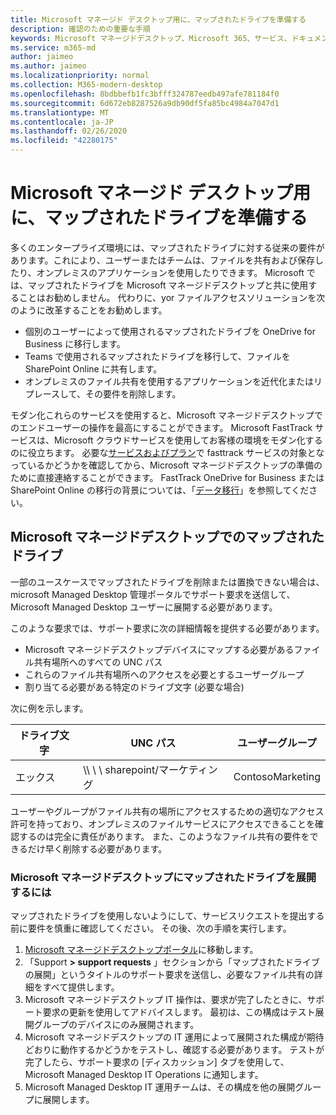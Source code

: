```yaml
---
title: Microsoft マネージド デスクトップ用に、マップされたドライブを準備する
description: 確認のための重要な手順
keywords: Microsoft マネージドデスクトップ、Microsoft 365、サービス、ドキュメント
ms.service: m365-md
author: jaimeo
ms.author: jaimeo
ms.localizationpriority: normal
ms.collection: M365-modern-desktop
ms.openlocfilehash: 8bdbbefb1fc3bfff324787eedb497afe781184f0
ms.sourcegitcommit: 6d672eb8287526a9db90df5fa85bc4984a7047d1
ms.translationtype: MT
ms.contentlocale: ja-JP
ms.lasthandoff: 02/26/2020
ms.locfileid: "42280175"
---
```

#  <a name="prepare-mapped-drives-for-microsoft-managed-desktop"></a>Microsoft マネージド デスクトップ用に、マップされたドライブを準備する

多くのエンタープライズ環境には、マップされたドライブに対する従来の要件があります。これにより、ユーザーまたはチームは、ファイルを共有および保存したり、オンプレミスのアプリケーションを使用したりできます。 Microsoft では、マップされたドライブを Microsoft マネージドデスクトップと共に使用することはお勧めしません。 代わりに、yor ファイルアクセスソリューションを次のように改革することをお勧めします。
  
- 個別のユーザーによって使用されるマップされたドライブを OneDrive for Business に移行します。 
- Teams で使用されるマップされたドライブを移行して、ファイルを SharePoint Online に共有します。 
- オンプレミスのファイル共有を使用するアプリケーションを近代化またはリプレースして、その要件を削除します。
  
モダン化これらのサービスを使用すると、Microsoft マネージドデスクトップでのエンドユーザーの操作を最高にすることができます。 Microsoft FastTrack サービスは、Microsoft クラウドサービスを使用してお客様の環境をモダン化するのに役立ちます。 必要な[サービスおよびプラン](https://docs.microsoft.com/fasttrack/m365-eligible-services-and-plans)で fasttrack サービスの対象となっているかどうかを確認してから、Microsoft マネージドデスクトップの準備のために直接連絡することができます。 FastTrack OneDrive for Business または SharePoint Online の移行の背景については、「[データ移行](https://docs.microsoft.com/fasttrack/o365-data-migration)」を参照してください。

## <a name="mapped-drives-on-microsoft-managed-desktop"></a>Microsoft マネージドデスクトップでのマップされたドライブ
 
一部のユースケースでマップされたドライブを削除または置換できない場合は、microsoft Managed Desktop 管理ポータルでサポート要求を送信して、Microsoft Managed Desktop ユーザーに展開する必要があります。
    
このような要求では、サポート要求に次の詳細情報を提供する必要があります。 

- Microsoft マネージドデスクトップデバイスにマップする必要があるファイル共有場所へのすべての UNC パス 
- これらのファイル共有場所へのアクセスを必要とするユーザーグループ 
- 割り当てる必要がある特定のドライブ文字 (必要な場合)

次に例を示します。

| ドライブ文字 | UNC パス | ユーザーグループ |
|--------------|----------|------------|
| エックス  | \\\ \ \ sharepoint/マーケティング | ContosoMarketing |

ユーザーやグループがファイル共有の場所にアクセスするための適切なアクセス許可を持っており、オンプレミスのファイルサービスにアクセスできることを確認するのは完全に責任があります。 また、このようなファイル共有の要件をできるだけ早く削除する必要があります。

### <a name="to-have-mapped-drives-deployed-in-microsoft-managed-desktop"></a>Microsoft マネージドデスクトップにマップされたドライブを展開するには
 
マップされたドライブを使用しないようにして、サービスリクエストを提出する前に要件を慎重に確認してください。 その後、次の手順を実行します。

1. [Microsoft マネージドデスクトップポータル](https://aka.ms/mmdportal)に移動します。  
2. 「Support **> support requests** 」セクションから「マップされたドライブの展開」というタイトルのサポート要求を送信し、必要なファイル共有の詳細をすべて提供します。  
3. Microsoft マネージドデスクトップ IT 操作は、要求が完了したときに、サポート要求の更新を使用してアドバイスします。 最初は、この構成はテスト展開グループのデバイスにのみ展開されます。  
4. Microsoft マネージドデスクトップの IT 運用によって展開された構成が期待どおりに動作するかどうかをテストし、確認する必要があります。 テストが完了したら、サポート要求の [ディスカッション] タブを使用して、Microsoft Managed Desktop IT Operations に通知します。  
5. Microsoft Managed Desktop IT 運用チームは、その構成を他の展開グループに展開します。 
